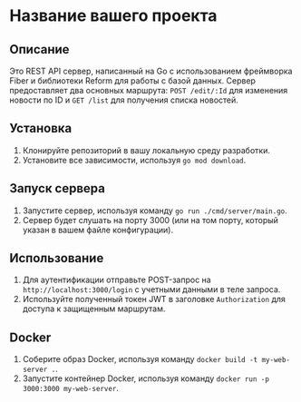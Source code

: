 # Название вашего проекта

## Описание

Это REST API сервер, написанный на Go с использованием фреймворка Fiber и библиотеки Reform для работы с базой данных. Сервер предоставляет два основных маршрута: `POST /edit/:Id` для изменения новости по ID и `GET /list` для получения списка новостей.

## Установка

1. Клонируйте репозиторий в вашу локальную среду разработки.
2. Установите все зависимости, используя `go mod download`.

## Запуск сервера

1. Запустите сервер, используя команду `go run ./cmd/server/main.go`.
2. Сервер будет слушать на порту 3000 (или на том порту, который указан в вашем файле конфигурации).

## Использование

1. Для аутентификации отправьте POST-запрос на `http://localhost:3000/login` с учетными данными в теле запроса.
2. Используйте полученный токен JWT в заголовке `Authorization` для доступа к защищенным маршрутам.

## Docker

1. Соберите образ Docker, используя команду `docker build -t my-web-server .`.
2. Запустите контейнер Docker, используя команду `docker run -p 3000:3000 my-web-server`.

